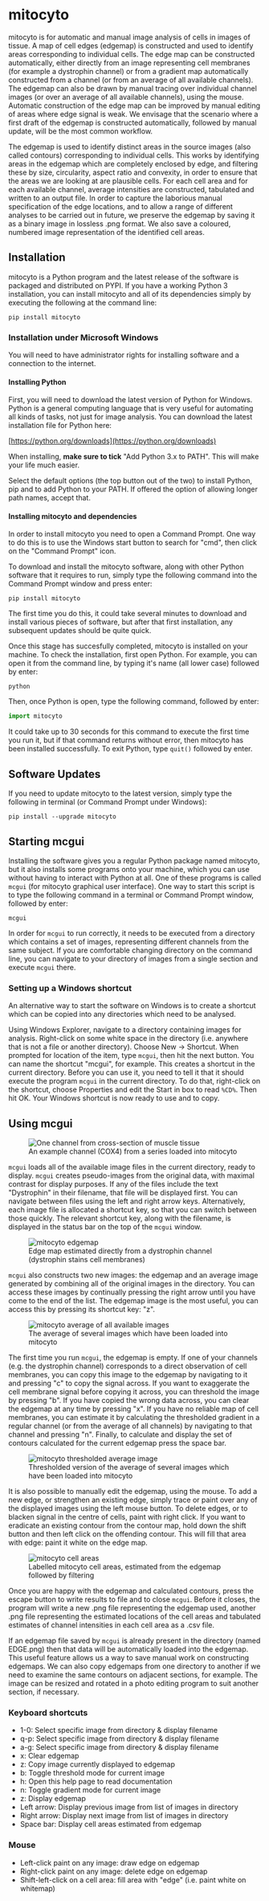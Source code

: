 # mitocyto

mitocyto is for automatic and manual image analysis of cells in images of tissue.  A map of cell edges (edgemap) is constructed and used to identify areas corresponding to individual cells.  The edge map can be constructed automatically, either directly from an image representing cell membranes (for example a dystrophin channel) or from a gradient map automatically constructed from a channel (or from an average of all available channels).  The edgemap can also be drawn by manual tracing over individual channel images (or over an average of all available channels), using the mouse.  Automatic construction of the edge map can be improved by manual editing of areas where edge signal is weak.  We envisage that the scenario where a first draft of the edgemap is constructed automatically, followed by manual update, will be the most common workflow.

The edgemap is used to identify distinct areas in the source images (also called contours) corresponding to individual cells.  This works by identifying areas in the edgemap which are completely enclosed by edge, and filtering these by size, circularity, aspect ratio and convexity, in order to ensure that the areas we are looking at are plausible cells.  For each cell area and for each available channel, average intensities are constructed, tabulated and written to an output file.  In order to capture the laborious manual specification of the edge locations, and to allow a range of different analyses to be carried out in future, we preserve the edgemap by saving it as a binary image in lossless .png format.  We also save a coloured, numbered image representation of the identified cell areas.

## Installation

mitocyto is a Python program and the latest release of the software is packaged and distributed on PYPI.  If you have a working Python 3 installation, you can install mitocyto and all of its dependencies simply by executing the following at the command line:

```shell
pip install mitocyto
```

### Installation under Microsoft Windows

You will need to have administrator rights for installing software and a connection to the internet.  

#### Installing Python
First, you will need to download the latest version of Python for Windows.  Python is a general computing language that is very useful for automating all kinds of tasks, not just for image analysis.  You can download the latest installation file for Python here:

[https://python.org/downloads](https://python.org/downloads)

When installing, **make sure to tick** "Add Python 3.x to PATH".  This will make your life much easier.

Select the default options (the top button out of the two) to install Python, pip and to add Python to your PATH.  If offered the option of allowing longer path names, accept that.

#### Installing mitocyto and dependencies
In order to install mitocyto you need to open a Command Prompt.  One way to do this is to use the Windows start button to search for "cmd", then click on the "Command Prompt" icon.

To download and install the mitocyto software, along with other Python software that it requires to run, simply type the following command into the Command Prompt window and press enter:

```shell
pip install mitocyto
```

The first time you do this, it could take several minutes to download and install various pieces of software, but after that first installation, any subsequent updates should be quite quick.

Once this stage has succesfully completed, mitocyto is installed on your machine.  To check the installation, first open Python.  For example, you can open it from the command line, by typing it's name (all lower case) followed by enter:

```shell
python
```

Then, once Python is open, type the following command, followed by enter:

```python
import mitocyto
```

It could take up to 30 seconds for this command to execute the first time you run it, but if that command returns without error, then mitocyto has been installed successfully.  To exit Python, type `quit()` followed by enter.

## Software Updates

If you need to update mitocyto to the latest version, simply type the following in terminal (or Command Prompt under Windows):

```shell
pip install --upgrade mitocyto
```

## Starting mcgui

Installing the software gives you a regular Python package named mitocyto, but it also installs some programs onto your machine, which you can use without having to interact with Python at all.  One of these programs is called `mcgui` (for mitocyto graphical user interface).  One way to start this script is to type the following command in a terminal or Command Prompt window, followed by enter:

```shell
mcgui
```

In order for `mcgui` to run correctly, it needs to be executed from a directory which contains a set of images, representing different channels from the same subject.  If you are comfortable changing directory on the command line, you can navigate to your directory of images from a single section and execute `mcgui` there.  

### Setting up a Windows shortcut
An alternative way to start the software on Windows is to create a shortcut which can be copied into any directories which need to be analysed.

Using Windows Explorer, navigate to a directory containing images for analysis.  Right-click on some white space in the directory (i.e. anywhere that is not a file or another directory).  Choose New -> Shortcut.  When prompted for location of the item, type `mcgui`, then hit the next button.  You can name the shortcut "mcgui", for example.  This creates a shortcut in the current directory.  Before you can use it, you need to tell it that it should execute the program `mcgui` in the current directory.  To do that, right-click on the shortcut, choose Properties and edit the Start in box to read `%CD%`.  Then hit OK.  Your Windows shortcut is now ready to use and to copy.

## Using mcgui

<p>
<figure>
  <img src="/images/channel.png" alt="One channel from cross-section of muscle tissue"/>
  <figcaption>An example channel (COX4) from a series loaded into mitocyto</figcaption>
</figure>
</p>


`mcgui` loads all of the available image files in the current directory, ready to display.  `mcgui` creates pseudo-images from the original data, with maximal contrast for display purposes.  If any of the files include the text "Dystrophin" in their filename, that file will be displayed first.  You can navigate between files using the left and right arrow keys.  Alternatively, each image file is allocated a shortcut key, so that you can switch between those quickly.  The relevant shortcut key, along with the filename, is displayed in the status bar on the top of the `mcgui` window.

<p>
<figure>
  <img src="/images/EDGE_mitocyto.png" alt="mitocyto edgemap"/>
  <figcaption>Edge map estimated directly from a dystrophin channel (dystrophin stains cell membranes)</figcaption>
</figure>
</p>

`mcgui` also constructs two new images: the edgemap and an average image generated by combining all of the original images in the directory.  You can access these images by continually pressing the right arrow until you have come to the end of the list.  The edgemap image is the most useful, you can access this by pressing its shortcut key: "z".

<p>
<figure>
  <img src="/images/AVE_mitocyto.png" alt="mitocyto average of all available images"/>
  <figcaption>The average of several images which have been loaded into mitocyto</figcaption>
</figure>
</p>

The first time you run `mcgui`, the edgemap is empty.  If one of your channels (e.g. the dystrophin channel) corresponds to a direct observation of cell membranes, you can copy this image to the edgemap by navigating to it and pressing "c" to copy the signal across.  If you want to exaggerate the cell membrane signal before copying it across, you can threshold the image by pressing "b".  If you have copied the wrong data across, you can clear the edgemap at any time by pressing "x".  If you have no reliable map of cell membranes, you can estimate it by calculating the thresholded gradient in a regular channel (or from the average of all channels) by navigating to that channel and pressing "n".  Finally, to calculate and display the set of contours calculated for the current edgemap press the space bar.

<p>
<figure>
  <img src="/images/EDGE_threshave.png" alt="mitocyto thresholded average image"/>
  <figcaption>Thresholded version of the average of several images which have been loaded into mitocyto</figcaption>
</figure>
</p>

It is also possible to manually edit the edgemap, using the mouse.  To add a new edge, or strengthen an existing edge, simply trace or paint over any of the displayed images using the left mouse button.  To delete edges, or to blacken signal in the centre of cells, paint with right click.  If you want to eradicate an existing contour from the contour map, hold down the shift button and then left click on the offending contour.  This will fill that area with edge: paint it white on the edge map.

<p>
<figure>
  <img src="/images/CONTOURS_mitocyto.png" alt="mitocyto cell areas"/>
  <figcaption>Labelled mitocyto cell areas, estimated from the edgemap followed by filtering</figcaption>
</figure>
</p>

Once you are happy with the edgemap and calculated contours, press the escape button to write results to file and to close `mcgui`.  Before it closes, the program will write a new .png file representing the edgemap used, another .png file representing the estimated locations of the cell areas and tabulated estimates of channel intensities in each cell area as a .csv file.

If an edgemap file saved by `mcgui` is already present in the directory (named EDGE.png) then that data will be automatically loaded into the edgemap.  This useful feature allows us a way to save manual work on constructing edgemaps.  We can also copy edgemaps from one directory to another if we need to examine the same contours on adjacent sections, for example.  The image can be resized and rotated in a photo editing program to suit another section, if necessary.

### Keyboard shortcuts
* 1-0: Select specific image from directory & display filename
* q-p: Select specific image from directory & display filename
* a-g: Select specific image from directory & display filename
* x: Clear edgemap
* z: Copy image currently displayed to edgemap
* b: Toggle threshold mode for current image
* h: Open this help page to read documentation
* n: Toggle gradient mode for current image
* z: Display edgemap
* Left arrow: Display previous image from list of images in directory
* Right arrow: Display next image from list of images in directory
* Space bar: Display cell areas estimated from edgemap

### Mouse
* Left-click paint on any image: draw edge on edgemap
* Right-click paint on any image: delete edge on edgemap
* Shift-left-click on a cell area: fill area with "edge" (i.e. paint white on whitemap)
